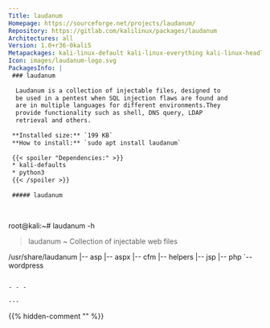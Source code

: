 ```yaml
---
Title: laudanum
Homepage: https://sourceforge.net/projects/laudanum/
Repository: https://gitlab.com/kalilinux/packages/laudanum
Architectures: all
Version: 1.0+r36-0kali5
Metapackages: kali-linux-default kali-linux-everything kali-linux-headless kali-linux-large kali-tools-post-exploitation kali-tools-web 
Icon: images/laudanum-logo.svg
PackagesInfo: |
 ### laudanum
 
  Laudanum is a collection of injectable files, designed to
  be used in a pentest when SQL injection flaws are found and
  are in multiple languages for different environments.They
  provide functionality such as shell, DNS query, LDAP
  retrieval and others.
 
 **Installed size:** `199 KB`  
 **How to install:** `sudo apt install laudanum`  
 
 {{< spoiler "Dependencies:" >}}
 * kali-defaults
 * python3
 {{< /spoiler >}}
 
 ##### laudanum
 
 
 ```
 root@kali:~# laudanum -h
 
 > laudanum ~ Collection of injectable web files
 
 /usr/share/laudanum
 |-- asp
 |-- aspx
 |-- cfm
 |-- helpers
 |-- jsp
 |-- php
 `-- wordpress
 ```
 
 - - -
 
---
```

{{% hidden-comment "<!--Do not edit anything above this line-->" %}}
